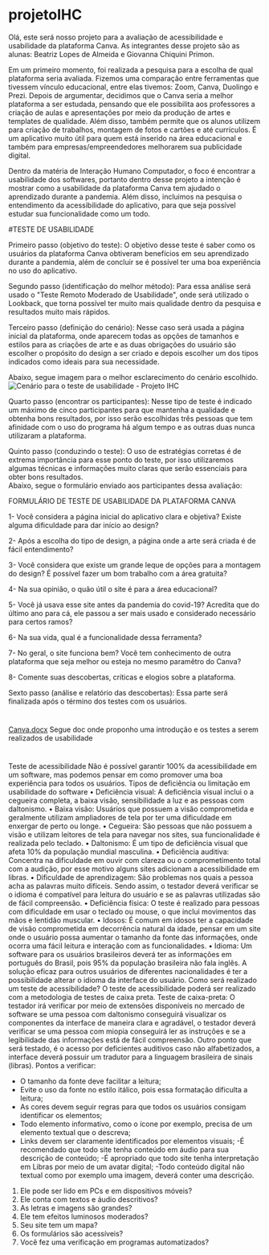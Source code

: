# projetoIHC

Olá, este será nosso projeto para a avaliação de acessibilidade e usabilidade da plataforma Canva.
As integrantes desse projeto são as alunas: Beatriz Lopes de Almeida e Giovanna Chiquini Primon.

Em um primeiro momento, foi realizada a pesquisa  para  a escolha de qual plataforma seria avaliada.  Fizemos uma comparação entre ferramentas que tivessem vínculo educacional, entre elas tivemos: Zoom, Canva, Duolingo e Prezi. Depois de argumentar, decidimos que o Canva seria a melhor plataforma a ser estudada, pensando que ele possibilita aos professores a criação de aulas e apresentações por meio da produção de artes e templates de qualidade. Além disso, também permite que os alunos utilizem para criação de trabalhos, montagem de fotos e cartões e até currículos. É um aplicativo muito útil para quem está inserido na área educacional e também para empresas/empreendedores melhorarem sua publicidade digital.

Dentro da matéria de Interação Humano Computador, o foco é encontrar a usabilidade dos softwares, portanto dentro desse projeto a intenção é mostrar como a usabilidade da plataforma Canva tem ajudado o aprendizado durante a pandemia. Além disso, incluimos na pesquisa o entendimento da acessibilidade do aplicativo, para que seja possível estudar sua funcionalidade como um todo.

#TESTE DE USABILIDADE 

Primeiro passo (objetivo do teste): O objetivo desse teste é saber como os usuários da plataforma Canva obtiveram benefícios em seu aprendizado durante a pandemia, além de concluir se é possível ter uma boa experiência no uso do aplicativo.

Segundo passo (identificação do melhor método): Para essa análise será usado o "Teste Remoto Moderado de Usabilidade", onde será utilizado o Lookback, que torna possível ter muito mais qualidade dentro da pesquisa e resultados muito mais rápidos.

Terceiro passo (definição do cenário): Nesse caso será usada a página inicial da plataforma, onde aparecem todas as opções de tamanhos e estilos para as criações de arte e as duas obrigações do usuário são escolher o propósito do design a ser criado e depois escolher um dos tipos indicados como ideais para sua necessidade.

Abaixo, segue imagem para o melhor esclarecimento do cenário escolhido.
![Cenário para o teste de usabilidade - Projeto IHC](https://user-images.githubusercontent.com/60889918/118896684-2ac98600-b8df-11eb-82bf-112a875cbb9e.jpeg)

Quarto passo (encontrar os participantes): Nesse tipo de teste é indicado um máximo de cinco participantes para que mantenha a qualidade e obtenha bons resultados, por isso serão escolhidas três pessoas que tem afinidade com o uso do programa há algum tempo e as outras duas nunca utilizaram a plataforma.

Quinto passo (conduzindo o teste): O uso de estratégias corretas é de extrema importância para esse ponto do teste, por isso utilizaremos algumas técnicas e informações muito claras que serão essenciais para obter bons resultados.    
Abaixo, segue o formulário enviado aos participantes dessa avaliação:

FORMULÁRIO DE TESTE DE USABILIDADE DA PLATAFORMA CANVA

1- Você considera a página inicial do aplicativo clara e objetiva? Existe alguma dificuldade para dar início ao design?

2- Após a escolha do tipo de design, a página onde a arte será criada é de fácil entendimento?

3- Você considera que existe um grande leque de opções para a montagem do design? É possível fazer um bom trabalho com a área gratuita? 

4- Na sua opinião, o quão útil o site é para a área educacional? 

5- Você já usava esse site antes da pandemia do covid-19? Acredita que do último ano para cá, ele passou a ser mais usado e considerado necessário para certos ramos?

6- Na sua vida, qual é a funcionalidade dessa ferramenta?

7- No geral, o site funciona bem? Você tem conhecimento de outra plataforma que seja melhor ou esteja no mesmo paramêtro do Canva?

8- Comente suas descobertas, críticas e elogios sobre a plataforma.

Sexto passo (análise e relatório das descobertas): Essa parte será finalizada após o término dos testes com os usuários.
#
[Canva.docx](https://github.com/giprimon/projetoIHC/files/6550015/Canva.docx)
Segue doc onde proponho uma introdução e os testes a serem realizados de usabilidade
#

Teste de acessibilidade
Não é possível garantir 100% da acessibilidade em um software, mas podemos pensar em como promover uma boa experiência para todos os usuários.
Tipos de deficiência ou limitação em usabilidade do software
•	Deficiência visual: A deficiência visual inclui o a cegueira completa, a baixa visão, sensibilidade a luz e as pessoas com daltonismo.
•	Baixa visão: Usuários que possuem a visão comprometida e geralmente utilizam ampliadores de tela por ter uma dificuldade em enxergar de perto ou longe.
•	Cegueira: São pessoas que não possuem a visão e utilizam leitores de tela para navegar nos sites, sua funcionalidade é realizada pelo teclado.
•	Daltonismo: É um tipo de deficiência visual que afeta 10% da população mundial masculina.
•	Deficiência auditiva: Concentra na dificuldade em ouvir com clareza ou o comprometimento total com a audição, por esse motivo alguns sites adicionam a acessibilidade em libras.
•	Dificuldade de aprendizagem: São problemas nos quais a pessoa acha as palavras muito difíceis. Sendo assim, o testador deverá verificar se o idioma é compatível para leitura do usuário e se as palavras utilizadas são de fácil compreensão.
•	Deficiência física: O teste é realizado para pessoas com dificuldade em usar o teclado ou mouse, o que inclui movimentos das mãos e lentidão muscular.
•	Idosos: É comum em idosos ter a capacidade de visão comprometida em decorrência natural da idade, pensar em um site onde o usuário possa aumentar o tamanho da fonte das informações, onde ocorra uma fácil leitura e interação com as funcionalidades.
•	Idioma: Um software para os usuários brasileiros deverá ter as informações em português do Brasil, pois 95% da população brasileira não fala inglês. A solução eficaz para outros usuários de diferentes nacionalidades é ter a possibilidade alterar o idioma da interface do usuário.
Como será realizado um teste de acessibilidade?
O teste de acessibilidade poderá ser realizado com a metodologia de testes de caixa preta.
Teste de caixa-preta:
O testador irá verificar por meio de extensões disponíveis no mercado de software se uma pessoa com daltonismo conseguirá visualizar os componentes da interface de maneira clara e agradável, o testador deverá verificar se uma pessoa com miopia conseguirá ler as instruções e se a legibilidade das informações está de fácil compreensão.
Outro ponto que será testado, é o acesso por deficientes auditivos caso não alfabetizados, a interface deverá possuir um tradutor para a linguagem brasileira de sinais (libras).
Pontos a verificar: 
- O tamanho da fonte deve facilitar a leitura; 
- Evite o uso da fonte no estilo itálico, pois essa formatação dificulta a leitura;
- As cores devem seguir regras para que todos os usuários consigam identificar os elementos;
- Todo elemento informativo, como o ícone por exemplo, precisa de um elemento textual que o descreva; 
- Links devem ser claramente identificados por elementos visuais;
-É recomendado que todo site tenha conteúdo em áudio para sua descrição de conteúdo;
-É apropriado que todo site tenha interpretação em Libras por meio de um avatar digital;
-Todo conteúdo digital não textual como por exemplo uma imagem, deverá conter uma descrição.
1.	Ele pode ser lido em PCs e em dispositivos móveis?
2.	Ele conta com textos e áudio descritivos?
3.	As letras e imagens são grandes?
4.	Ele tem efeitos luminosos moderados?
5.	Seu site tem um mapa?
6.	Os formulários são acessíveis?
7.	Você fez uma verificação em programas automatizados?
